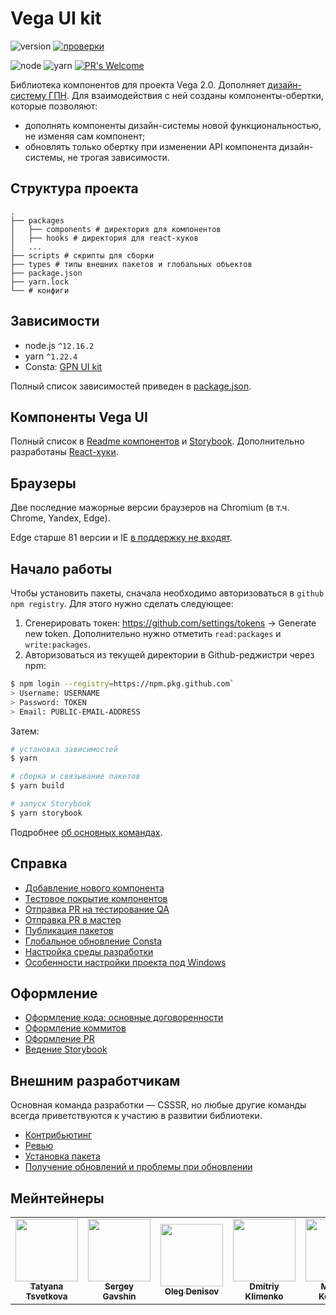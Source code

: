 # Vega UI kit

![version](https://img.shields.io/badge/dynamic/json?label=vega-ui&query=version&url=https%3A%2F%2Fraw.githubusercontent.com%2Fgpn-prototypes%2Fvega-ui%2Fmaster%2Fpackages%2Fcomponents%2Fpackage.json)
[![проверки](https://github.com/gpn-prototypes/vega-ui/workflows/%D0%9F%D1%80%D0%BE%D0%B2%D0%B5%D1%80%D0%BA%D0%B8/badge.svg?branch=master)](https://github.com/gpn-prototypes/vega-ui/actions?query=workflow%3A%D0%9F%D1%80%D0%BE%D0%B2%D0%B5%D1%80%D0%BA%D0%B8)

![node](https://img.shields.io/badge/node-%3E%3D%2012.16.2-brightgreen.svg)
![yarn](https://img.shields.io/badge/yarn-%3E%3D%201.22.4-blue.svg)
[![PR's Welcome](https://img.shields.io/badge/PRs-welcome-brightgreen.svg?style=flat)](docs/contributors.md)

Библиотека компонентов для проекта Vega 2.0.
Дополняет [дизайн-систему ГПН](https://github.com/gpn-prototypes/ui-kit). Для взаимодействия с ней созданы компоненты-обертки, которые позволяют:

-   дополнять компоненты дизайн-системы новой функциональностью, не изменяя сам компонент;
-   обновлять только обертку при изменении API компонента дизайн-системы, не трогая зависимости.

## Структура проекта

    .
    ├── packages
    │   ├── components # директория для компонентов
    │   ├── hooks # директория для react-хуков
    │   ...
    ├── scripts # скрипты для сборки
    ├── types # типы внешних пакетов и глобальных объектов
    ├── package.json
    ├── yarn.lock
    └── # конфиги

## Зависимости

-   node.js `^12.16.2`
-   yarn `^1.22.4`
-   Consta: [GPN UI kit](https://github.com/gpn-prototypes/ui-kit)

Полный список зависимостей приведен в [package.json](package.json).

## Компоненты Vega UI

Полный список в [Readme компонентов](packages/components/README.md) и [Storybook](http://master.vega-ui-storybook.csssr.cloud/). Дополнительно разработаны [React-хуки](packages/hooks/README.md).

## Браузеры

Две последние мажорные версии браузеров на Chromium (в т.ч. Chrome, Yandex, Edge).

Edge старше 81 версии и IE [в поддержку не входят](docs/ie.md).

## Начало работы

Чтобы установить пакеты, сначала необходимо авторизоваться в `github npm registry`. Для этого нужно сделать следующее:

1.  Сгенерировать токен: <a href="https://github.com/settings/tokens">https&#x3A;//github.com/settings/tokens</a> → Generate new token. Дополнительно нужно отметить `read:packages` и `write:packages`.
2.  Авторизоваться из текущей директории в Github-реджистри через npm:

```bash
$ npm login --registry=https://npm.pkg.github.com`
> Username: USERNAME
> Password: TOKEN
> Email: PUBLIC-EMAIL-ADDRESS
```

Затем:

```bash
# установка зависимостей
$ yarn

# сборка и связывание пакетов
$ yarn build

# запуск Storybook
$ yarn storybook
```

Подробнее [об основных командах](docs/getting-started.md).

## Справка

-   [Добавление нового компонента](docs/new-component.md)
-   [Тестовое покрытие компонентов](docs/unit-tests.md)
-   [Отправка PR на тестирование QA](docs/qa-flow.md)
-   [Отправка PR в мастер](docs/pr-merge.md)
-   [Публикация пакетов](docs/publishing.md)
-   [Глобальное обновление Consta](docs/updating-consta.md)
-   [Настройка среды разработки](docs/environment.md)
-   [Особенности настройки проекта под Windows](docs/windows.md)

## Оформление

-   [Оформление кода: основные договоренности](docs/code-style.md)
-   [Оформление коммитов](docs/commits-style.md)
-   [Оформление PR](docs/pr-style.md)
-   [Ведение Storybook](docs/storybook.md)

## Внешним разработчикам

Основная команда разработки — CSSSR, но любые другие команды всегда приветствуются к участию в развитии библиотеки.

-   [Контрибьютинг](docs/contributors.md)
-   [Ревью](docs/review.md)
-   [Установка пакета](docs/package-installation.md)
-   [Получение обновлений и проблемы при обновлении](docs/receiving-updates.md)

## Мейнтейнеры

<table>
    <tr>
        <td align="center">
            <a href="https://github.com/tsvetta"><img src="https://avatars2.githubusercontent.com/u/4266798?s=460&u=69bc2030ad07ce99cc9dbe5786a15db913cea822&v=4" width="100px;" alt=""/><br /><sub><b>Tatyana Tsvetkova</b></sub></a><br />
        </td>
        <td align="center">
            <a href="https://github.com/Inzephirum"><img src="https://avatars2.githubusercontent.com/u/10738842?s=460&u=7eb1de3f5a5a64e42c8acf59325124e325909210&v=4" width="100px;" alt=""/><br /><sub><b>Sergey Gavshin</b></sub></a><br />
        </td>
        <td align="center">
            <a href="https://github.com/c1n1k"><img src="https://avatars2.githubusercontent.com/u/420945?s=460&v=4" width="100px;" alt=""/><br /><sub><b>Oleg Denisov</b></sub></a><br />
        </td>
        <td align="center">
            <a href="https://github.com/hitmanet"><img src="https://avatars2.githubusercontent.com/u/33551076?s=460&v=4" width="100px;" alt=""/><br /><sub><b>Dmitriy Klimenko</b></sub></a><br />
        </td>
        <td align="center">
            <a href="https://github.com/maksim-kononov-csssr"><img src="https://avatars1.githubusercontent.com/u/45596310?s=460&u=b199736cdaf744dd8c385d04c71f1d355490b65e&v=4" width="100px;" alt=""/><br /><sub><b>Maksim Kononov</b></sub></a><br />
        </td>
        <td align="center">
            <a href="https://github.com/fixmylie"><img src="https://avatars1.githubusercontent.com/u/31928264?s=460&u=7df7c159f48460b59ba10261931e1120dca74ae0&v=4" width="100px;" alt=""/><br /><sub><b>Roman Gurinovich</b></sub></a><br />
        </td>
    </tr>
</table>
